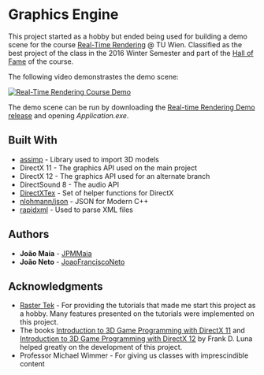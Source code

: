 # Graphics Engine

This project started as a hobby but ended being used for building a demo scene for the course [Real-Time Rendering](https://www.cg.tuwien.ac.at/courses/Realtime/VU.html) @ TU Wien. Classified as the best project of the class in the 2016 Winter Semester and part of the [Hall of Fame](https://www.cg.tuwien.ac.at/courses/Realtime/HallOfFame/index.html#Hall%20Of%20Fame%202016) of the course.

The following video demonstrastes the demo scene:

[![Real-Time Rendering Course Demo](https://img.youtube.com/vi/kVqQUtwgERY/0.jpg)](https://www.youtube.com/watch?v=kVqQUtwgERY "Real-Time Rendering Course Demo")

The demo scene can be run by downloading the [Real-time Rendering Demo release](https://github.com/JPMMaia/Graphics-Engine/releases/tag/v1.0.0) and opening *Application.exe*.

## Built With

* [assimp](http://assimp.sourceforge.net/) - Library used to import 3D models
* DirectX 11 - The graphics API used on the main project
* DirectX 12 - The graphics API used for an alternate branch
* DirectSound 8 - The audio API
* [DirectXTex](https://github.com/Microsoft/DirectXTex) - Set of helper functions for DirectX
* [nlohmann/json](https://github.com/nlohmann/json) - JSON for Modern C++
* [rapidxml](http://rapidxml.sourceforge.net/) - Used to parse XML files

## Authors

* **João Maia** - [JPMMaia](https://github.com/JPMMaia)
* **João Neto** - [JoaoFranciscoNeto](https://github.com/JoaoFranciscoNeto)

## Acknowledgments

* [Raster Tek](http://www.rastertek.com/) - For providing the tutorials that made me start this project as a hobby. Many features presented on the tutorials were implemented on this project.
* The books [Introduction to 3D Game Programming with DirectX 11](http://www.d3dcoder.net/d3d11.htm) and [Introduction to 3D Game Programming with DirectX 12](http://www.d3dcoder.net/d3d12.htm) by Frank D. Luna helped greatly on the development of this project.
* Professor Michael Wimmer - For giving us classes with imprescindible content
